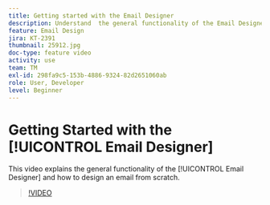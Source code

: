 ```yaml
---
title: Getting started with the Email Designer
description: Understand  the general functionality of the Email Designer and how to design an email from scratch.
feature: Email Design
jira: KT-2391
thumbnail: 25912.jpg
doc-type: feature video
activity: use
team: TM
exl-id: 298fa9c5-153b-4886-9324-82d2651060ab
role: User, Developer
level: Beginner
---
```

# Getting Started with the [!UICONTROL Email Designer]

This video explains the general functionality of the [!UICONTROL Email Designer] and how to design an email from scratch.

>[!VIDEO](https://video.tv.adobe.com/v/25912?quality=12&learn=on)
